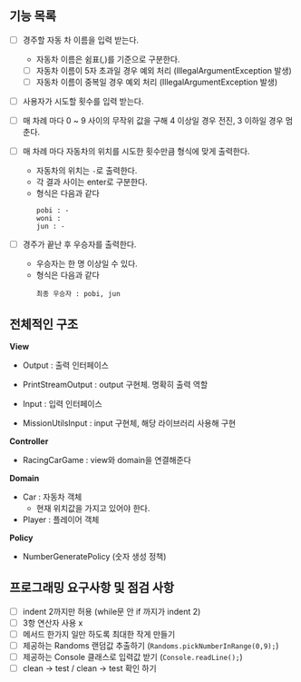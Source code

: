 
## 기능 목록
- [ ] 경주할 자동 차 이름을 입력 받는다.
  -  자동차 이름은 쉼표(,)를 기준으로 구분한다.
  - [ ] 자동차 이름이 5자 초과일 경우 예외 처리 (IllegalArgumentException 발생)
  - [ ] 자동차 이름이 중복일 경우 예외 처리 (IllegalArgumentException 발생)

- [ ] 사용자가 시도할 횟수를 입력 받는다.
- [ ] 매 차례 마다 0 ~ 9 사이의 무작위 값을 구해 4 이상일 경우 전진, 3 이하일 경우 멈춘다.

- [ ] 매 차례 마다 자동차의 위치를 시도한 횟수만큼 형식에 맞게 출력한다.
  - 자동차의 위치는 `-`로 출력한다.
  - 각 결과 사이는 enter로 구분한다.
  - 형식은 다음과 같다
    ```text
    pobi : -
    woni :
    jun : -
    ```

- [ ] 경주가 끝난 후 우승자를 출력한다.
  - 우승자는 한 명 이상일 수 있다.
  - 형식은 다음과 같다
    ```text
    최종 우승자 : pobi, jun
    ```

## 전체적인 구조
**View**
- Output : 출력 인터페이스
- PrintStreamOutput : output 구현체. 명확히 출력 역할

- Input : 입력 인터페이스
- MissionUtilsInput : input 구현체, 해당 라이브러리 사용해 구현

**Controller**
- RacingCarGame : view와 domain을 연결해준다

**Domain**
- Car : 자동차 객체
  - 현재 위치값을 가지고 있어야 한다.
- Player : 플레이어 객체 

**Policy**
- NumberGeneratePolicy (숫자 생성 정책)

## 프로그래밍 요구사항 및 점검 사항
- [ ] indent 2까지만 허용 (while문 안 if 까지가 indent 2)
- [ ] 3항 연산자 사용 x
- [ ] 메서드 한가지 일만 하도록 최대한 작게 만들기
- [ ] 제공하는 Randoms 랜덤값 추출하기 (`Randoms.pickNumberInRange(0,9);`)
- [ ] 제공하는 Console 클래스로 입력값 받기 (`Console.readLine();`)
- [ ] clean -> test / clean -> test 확인 하기
